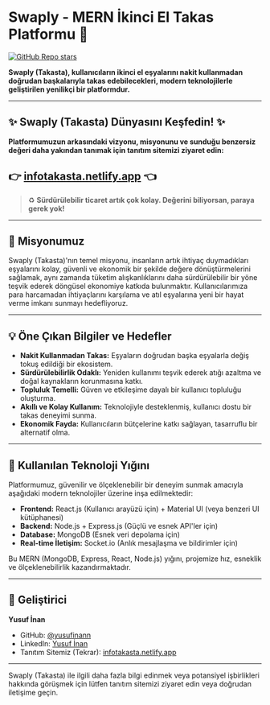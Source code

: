 # Swaply - MERN İkinci El Takas Platformu 🔁

[![GitHub Repo stars](https://img.shields.io/github/stars/yusufinann/swaply-mern?style=social)](https://github.com/yusufinann/swaply-mern/stargazers)

**Swaply (Takasta), kullanıcıların ikinci el eşyalarını nakit kullanmadan doğrudan başkalarıyla takas edebilecekleri, modern teknolojilerle geliştirilen yenilikçi bir platformdur.**

---

## ✨ Swaply (Takasta) Dünyasını Keşfedin! ✨

**Platformumuzun arkasındaki vizyonu, misyonunu ve sunduğu benzersiz değeri daha yakından tanımak için tanıtım sitemizi ziyaret edin:**

## 👉 [**infotakasta.netlify.app**](https://infotakasta.netlify.app/) 👈

> ♻️ **Sürdürülebilir ticaret artık çok kolay. Değerini biliyorsan, paraya gerek yok!**

---

## 🎯 Misyonumuz

Swaply (Takasta)'nın temel misyonu, insanların artık ihtiyaç duymadıkları eşyalarını kolay, güvenli ve ekonomik bir şekilde değere dönüştürmelerini sağlamak, aynı zamanda tüketim alışkanlıklarını daha sürdürülebilir bir yöne teşvik ederek döngüsel ekonomiye katkıda bulunmaktır. Kullanıcılarımıza para harcamadan ihtiyaçlarını karşılama ve atıl eşyalarına yeni bir hayat verme imkanı sunmayı hedefliyoruz.

---

## 💡 Öne Çıkan Bilgiler ve Hedefler

*   **Nakit Kullanmadan Takas:** Eşyaların doğrudan başka eşyalarla değiş tokuş edildiği bir ekosistem.
*   **Sürdürülebilirlik Odaklı:** Yeniden kullanımı teşvik ederek atığı azaltma ve doğal kaynakların korunmasına katkı.
*   **Topluluk Temelli:** Güven ve etkileşime dayalı bir kullanıcı topluluğu oluşturma.
*   **Akıllı ve Kolay Kullanım:** Teknolojiyle desteklenmiş, kullanıcı dostu bir takas deneyimi sunma.
*   **Ekonomik Fayda:** Kullanıcıların bütçelerine katkı sağlayan, tasarruflu bir alternatif olma.

---

## 🚀 Kullanılan Teknoloji Yığını

Platformumuz, güvenilir ve ölçeklenebilir bir deneyim sunmak amacıyla aşağıdaki modern teknolojiler üzerine inşa edilmektedir:

*   **Frontend:** React.js (Kullanıcı arayüzü için) + Material UI (veya benzeri UI kütüphanesi)
*   **Backend:** Node.js + Express.js (Güçlü ve esnek API'ler için)
*   **Database:** MongoDB (Esnek veri depolama için)
*   **Real-time İletişim:** Socket.io (Anlık mesajlaşma ve bildirimler için)

Bu MERN (MongoDB, Express, React, Node.js) yığını, projemize hız, esneklik ve ölçeklenebilirlik kazandırmaktadır.

---

## 👤 Geliştirici

**Yusuf İnan**

*   GitHub: [@yusufinann](https://github.com/yusufinann)
*   LinkedIn: [Yusuf İnan](https://www.linkedin.com/in/yusuf-inan-a42396266/)
*   Tanıtım Sitemiz (Tekrar): [infotakasta.netlify.app](https://infotakasta.netlify.app/)

---

Swaply (Takasta) ile ilgili daha fazla bilgi edinmek veya potansiyel işbirlikleri hakkında görüşmek için lütfen tanıtım sitemizi ziyaret edin veya doğrudan iletişime geçin.

